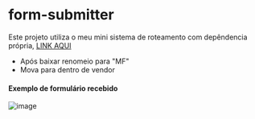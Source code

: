 # form-submitter

Este projeto utiliza o meu mini sistema de roteamento com depêndencia própria, [LINK AQUI](https://github.com/YrllanBrandao/php-router)
- Após baixar renomeio para "MF"
- Mova para dentro de vendor
#### Exemplo de formulário recebido
![image](https://github.com/YrllanBrandao/form-submitter/assets/77467410/e7c48a34-cc35-4bf0-ba10-5cc820f18127)
